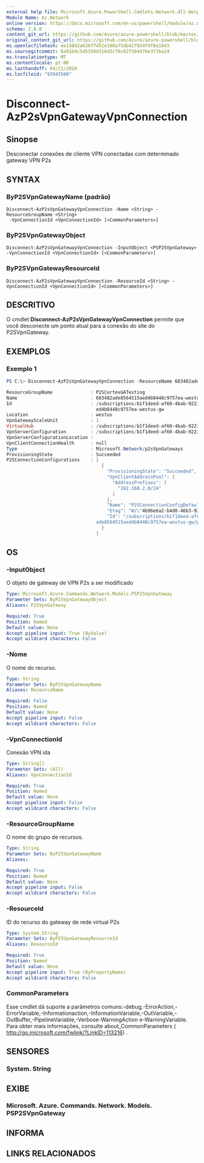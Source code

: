 ```yaml
---
external help file: Microsoft.Azure.PowerShell.Cmdlets.Network.dll-Help.xml
Module Name: Az.Network
online version: https://docs.microsoft.com/en-us/powershell/module/az.network/disconnect-azp2svpngatewayvpnconnection
schema: 2.0.0
content_git_url: https://github.com/Azure/azure-powershell/blob/master/src/Network/Network/help/Disconnect-AzP2sVpnGatewayVpnConnection.md
original_content_git_url: https://github.com/Azure/azure-powershell/blob/master/src/Network/Network/help/Disconnect-AzP2sVpnGatewayVpnConnection.md
ms.openlocfilehash: ee14842a636ff451e100a75db427934f9f0a1043
ms.sourcegitcommit: 6a91b4c545350d316d3cf8c62f384478e3f3ba24
ms.translationtype: MT
ms.contentlocale: pt-BR
ms.lasthandoff: 04/21/2020
ms.locfileid: "93943588"
---
```

# Disconnect-AzP2sVpnGatewayVpnConnection

## Sinopse
Desconectar conexões de cliente VPN conectadas com determinado gateway VPN P2s

## SYNTAX

### ByP2SVpnGatewayName (padrão)
```
Disconnect-AzP2sVpnGatewayVpnConnection -Name <String> -ResourceGroupName <String>
 -VpnConnectionId <VpnConnectionId> [<CommonParameters>]
```

### ByP2SVpnGatewayObject
```
Disconnect-AzP2sVpnGatewayVpnConnection -InputObject <PSP2SVpnGateway> -VpnConnectionId <VpnConnectionId> [<CommonParameters>]
```

### ByP2SVpnGatewayResourceId
```
Disconnect-AzP2sVpnGatewayVpnConnection -ResourceId <String> -VpnConnectionId <VpnConnectionId> [<CommonParameters>]
```

## DESCRITIVO
O cmdlet **Disconnect-AzP2sVpnGatewayVpnConnection** permite que você desconecte um ponto atual para a conexão do site do P2SVpnGateway.

## EXEMPLOS

### Exemplo 1
```powershell
PS C:\> Disconnect-AzP2sVpnGatewayVpnConnection -ResourceName 683482ade8564515aed4b8448c9757ea-westus-gw -ResourceGroupName P2SCortexGATesting -VpnConnectionId @("IKEv2_7e1cfe59-5c7c-4315-a876-b11fbfdfeed4")

ResourceGroupName              : P2SCortexGATesting
Name                           : 683482ade8564515aed4b8448c9757ea-westus-gw
Id                             : /subscriptions/b1f1deed-af60-4bab-9223-65d340462e24/resourceGroups/P2SCortexGATesting/providers/Microsoft.Network/p2sVpnGateways/683482ade8564515a
                                 ed4b8448c9757ea-westus-gw
Location                       : westus
VpnGatewayScaleUnit            : 1
VirtualHub                     : /subscriptions/b1f1deed-af60-4bab-9223-65d340462e24/resourceGroups/P2SCortexGATesting/providers/Microsoft.Network/virtualHubs/WestUsVirtualHub
VpnServerConfiguration         : /subscriptions/b1f1deed-af60-4bab-9223-65d340462e24/resourceGroups/P2SCortexGATesting/providers/Microsoft.Network/vpnServerConfigurations/WestUsConfig
VpnServerConfigurationLocation :
VpnClientConnectionHealth      : null
Type                           : Microsoft.Network/p2sVpnGateways
ProvisioningState              : Succeeded
P2SConnectionConfigurations    : [
                                   {
                                     "ProvisioningState": "Succeeded",
                                     "VpnClientAddressPool": {
                                       "AddressPrefixes": [
                                         "192.168.2.0/24"
                                       ]
                                     },
                                     "Name": "P2SConnectionConfigDefault",
                                     "Etag": "W/\"4b96e6a2-b4d8-46b3-9210-76d40f359bef\"",
                                     "Id": "/subscriptions/b1f1deed-af60-4bab-9223-65d340462e24/resourceGroups/P2SCortexGATesting/providers/Microsoft.Network/p2sVpnGateways/683482
                                 ade8564515aed4b8448c9757ea-westus-gw/p2sConnectionConfigurations/P2SConnectionConfigDefault"
                                   }
                                 ]
```

## OS

### -InputObject
O objeto de gateway de VPN P2s a ser modificado

```yaml
Type: Microsoft.Azure.Commands.Network.Models.PSP2SVpnGateway
Parameter Sets: ByP2SVpnGatewayObject
Aliases: P2SVpnGateway

Required: True
Position: Named
Default value: None
Accept pipeline input: True (ByValue)
Accept wildcard characters: False
```

### -Nome
O nome do recurso.

```yaml
Type: String
Parameter Sets: ByP2SVpnGatewayName
Aliases: ResourceName

Required: False
Position: Named
Default value: None
Accept pipeline input: False
Accept wildcard characters: False
```

### -VpnConnectionId
Conexão VPN ida

```yaml
Type: String[]
Parameter Sets: (All)
Aliases: VpnConnectionId

Required: True
Position: Named
Default value: None
Accept pipeline input: False
Accept wildcard characters: False
```

### -ResourceGroupName
O nome do grupo de recursos.

```yaml
Type: String
Parameter Sets: ByP2SVpnGatewayName
Aliases:

Required: True
Position: Named
Default value: None
Accept pipeline input: False
Accept wildcard characters: False
```

### -ResourceId
ID do recurso do gateway de rede virtual P2s

```yaml
Type: System.String
Parameter Sets: ByP2SVpnGatewayResourceId
Aliases: ResourceId

Required: True
Position: Named
Default value: None
Accept pipeline input: True (ByPropertyName)
Accept wildcard characters: False
```

### CommonParameters
Esse cmdlet dá suporte a parâmetros comuns:-debug,-ErrorAction,-ErrorVariable,-Informationaction,-InformationVariable,-OutVariable,-OutBuffer,-PipelineVariable,-Verbose-WarningAction e-WarningVariable. Para obter mais informações, consulte about_CommonParameters ( http://go.microsoft.com/fwlink/?LinkID=113216) .

## SENSORES

### System. String

## EXIBE

### Microsoft. Azure. Commands. Network. Models. PSP2SVpnGateway

## INFORMA

## LINKS RELACIONADOS
